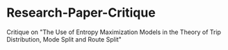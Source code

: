 # Research-Paper-Critique
Critique on "The Use of Entropy Maximization Models in the Theory of Trip Distribution, Mode Split and Route Split"
